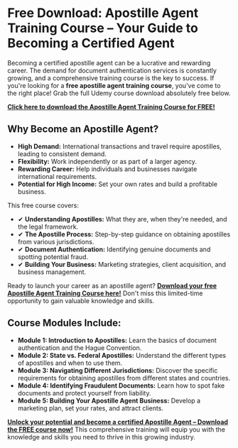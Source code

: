 # Free Download: Apostille Agent Training Course – Your Guide to Becoming a Certified Agent

Becoming a certified apostille agent can be a lucrative and rewarding career. The demand for document authentication services is constantly growing, and a comprehensive training course is the key to success. If you're looking for a **free apostille agent training course**, you've come to the right place! Grab the full Udemy course download absolutely free below.

[**Click here to download the Apostille Agent Training Course for FREE!**](https://udemywork.com/apostille-agent-training-course)

## Why Become an Apostille Agent?

*   **High Demand:** International transactions and travel require apostilles, leading to consistent demand.
*   **Flexibility:** Work independently or as part of a larger agency.
*   **Rewarding Career:** Help individuals and businesses navigate international requirements.
*   **Potential for High Income:** Set your own rates and build a profitable business.

This free course covers:

*   ✔ **Understanding Apostilles:** What they are, when they're needed, and the legal framework.
*   ✔ **The Apostille Process:** Step-by-step guidance on obtaining apostilles from various jurisdictions.
*   ✔ **Document Authentication:** Identifying genuine documents and spotting potential fraud.
*   ✔ **Building Your Business:** Marketing strategies, client acquisition, and business management.

Ready to launch your career as an apostille agent? [**Download your free Apostille Agent Training Course here!**](https://udemywork.com/apostille-agent-training-course) Don't miss this limited-time opportunity to gain valuable knowledge and skills.

## Course Modules Include:

*   **Module 1: Introduction to Apostilles:** Learn the basics of document authentication and the Hague Convention.
*   **Module 2: State vs. Federal Apostilles:** Understand the different types of apostilles and when to use them.
*   **Module 3: Navigating Different Jurisdictions:** Discover the specific requirements for obtaining apostilles from different states and countries.
*   **Module 4: Identifying Fraudulent Documents:** Learn how to spot fake documents and protect yourself from liability.
*   **Module 5: Building Your Apostille Agent Business:** Develop a marketing plan, set your rates, and attract clients.

[**Unlock your potential and become a certified Apostille Agent – Download the FREE course now!**](https://udemywork.com/apostille-agent-training-course) This comprehensive training will equip you with the knowledge and skills you need to thrive in this growing industry.
